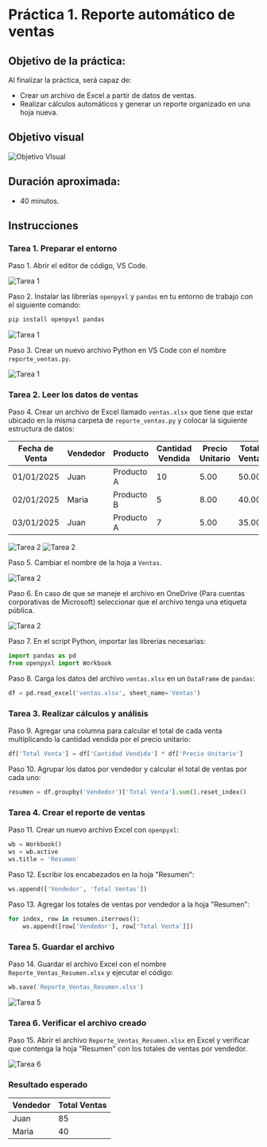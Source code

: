 # Práctica 1. Reporte automático de ventas

## Objetivo de la práctica:

Al finalizar la práctica, será capaz de:
- Crear un archivo de Excel a partir de datos de ventas.
- Realizar cálculos automáticos y generar un reporte organizado en una hoja nueva.

## Objetivo visual

![Objetivo VIsual](../images/cap1_objetivo.png)

## Duración aproximada:

- 40 minutos.

## Instrucciones

### Tarea 1. **Preparar el entorno**

Paso 1. Abrir el editor de código, VS Code.

![Tarea 1](../images/cap1_1.png)

Paso 2. Instalar las librerías `openpyxl` y `pandas` en tu entorno de trabajo con el siguiente comando:

```bash
pip install openpyxl pandas
```

![Tarea 1](../images/cap1_2.png)

Paso 3. Crear un nuevo archivo Python en VS Code con el nombre `reporte_ventas.py`.

![Tarea 1](../images/cap1_3.png)

### Tarea 2. **Leer los datos de ventas**

Paso 4. Crear un archivo de Excel llamado `ventas.xlsx` que tiene que estar ubicado en la misma carpeta de `reporte_ventas.py` y colocar la siguiente estructura de datos:

| Fecha de Venta | Vendedor | Producto | Cantidad Vendida | Precio Unitario | Total Venta |
|----------------|----------|----------|------------------|-----------------|-------------|
| 01/01/2025     | Juan     | Producto A| 10               | 5.00            | 50.00       |
| 02/01/2025     | Maria    | Producto B| 5                | 8.00            | 40.00       |
| 03/01/2025     | Juan     | Producto A| 7                | 5.00            | 35.00       |

![Tarea 2](../images/cap1_4.png)
![Tarea 2](../images/cap1_5.png)

Paso 5. Cambiar el nombre de la hoja a `Ventas`.

![Tarea 2](../images/cap1_7.png)

Paso 6. En caso de que se maneje el archivo en OneDrive (Para cuentas corporativas de Microsoft) seleccionar que el archivo tenga una etiqueta pública.

![Tarea 2](../images/cap1_6.png)

Paso 7. En el script Python, importar las librerías necesarias:

```python
import pandas as pd
from openpyxl import Workbook
```

Paso 8. Carga los datos del archivo `ventas.xlsx` en un `DataFrame` de `pandas`:

```python
df = pd.read_excel('ventas.xlsx', sheet_name='Ventas')
```

### Tarea 3. **Realizar cálculos y análisis**

Paso 9. Agregar una columna para calcular el total de cada venta multiplicando la cantidad vendida por el precio unitario:

```python
df['Total Venta'] = df['Cantidad Vendida'] * df['Precio Unitario']
```

Paso 10. Agrupar los datos por vendedor y calcular el total de ventas por cada uno:

```python
resumen = df.groupby('Vendedor')['Total Venta'].sum().reset_index()
```

### Tarea 4. **Crear el reporte de ventas**

Paso 11. Crear un nuevo archivo Excel con `openpyxl`:

```python
wb = Workbook()
ws = wb.active
ws.title = 'Resumen'
```

Paso 12. Escribir los encabezados en la hoja "Resumen":

```python
ws.append(['Vendedor', 'Total Ventas'])
```

Paso 13. Agregar los totales de ventas por vendedor a la hoja "Resumen":

```python
for index, row in resumen.iterrows():
    ws.append([row['Vendedor'], row['Total Venta']])
```

### Tarea 5. **Guardar el archivo**

Paso 14. Guardar el archivo Excel con el nombre `Reporte_Ventas_Resumen.xlsx` y ejecutar el código:

```python
wb.save('Reporte_Ventas_Resumen.xlsx')
```

![Tarea 5](../images/cap1_8.png)

### Tarea 6. **Verificar el archivo creado**

Paso 15. Abrir el archivo `Reporte_Ventas_Resumen.xlsx` en Excel y verificar que contenga la hoja "Resumen" con los totales de ventas por vendedor.

![Tarea 6](../images/cap1_9.png)

### Resultado esperado

| Vendedor | Total Ventas |
|----------|--------------|
| Juan     | 85      |
| Maria    | 40        |
